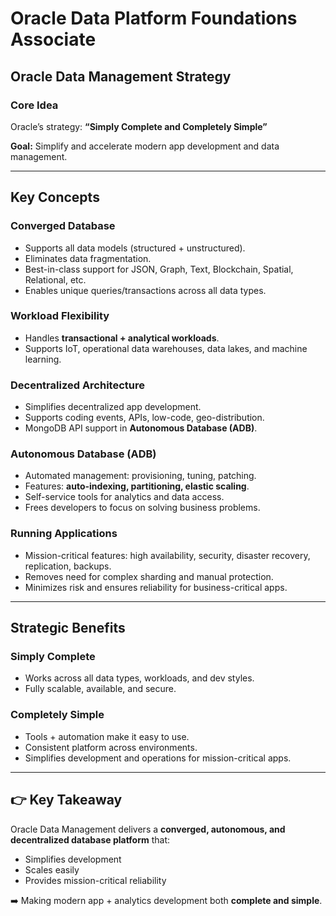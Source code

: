 # Oracle Data Platform Foundations Associate  

## Oracle Data Management Strategy  

### Core Idea  
Oracle’s strategy: **“Simply Complete and Completely Simple”**  

**Goal:** Simplify and accelerate modern app development and data management.  

---

## Key Concepts  

### Converged Database  
- Supports all data models (structured + unstructured).  
- Eliminates data fragmentation.  
- Best-in-class support for JSON, Graph, Text, Blockchain, Spatial, Relational, etc.  
- Enables unique queries/transactions across all data types.  

### Workload Flexibility  
- Handles **transactional + analytical workloads**.  
- Supports IoT, operational data warehouses, data lakes, and machine learning.  

### Decentralized Architecture  
- Simplifies decentralized app development.  
- Supports coding events, APIs, low-code, geo-distribution.  
- MongoDB API support in **Autonomous Database (ADB)**.  

### Autonomous Database (ADB)  
- Automated management: provisioning, tuning, patching.  
- Features: **auto-indexing, partitioning, elastic scaling**.  
- Self-service tools for analytics and data access.  
- Frees developers to focus on solving business problems.  

### Running Applications  
- Mission-critical features: high availability, security, disaster recovery, replication, backups.  
- Removes need for complex sharding and manual protection.  
- Minimizes risk and ensures reliability for business-critical apps.  

---

## Strategic Benefits  

### Simply Complete  
- Works across all data types, workloads, and dev styles.  
- Fully scalable, available, and secure.  

### Completely Simple  
- Tools + automation make it easy to use.  
- Consistent platform across environments.  
- Simplifies development and operations for mission-critical apps.  

---

## 👉 Key Takeaway  
Oracle Data Management delivers a **converged, autonomous, and decentralized database platform** that:  
- Simplifies development  
- Scales easily  
- Provides mission-critical reliability  

➡️ Making modern app + analytics development both **complete and simple**.  
